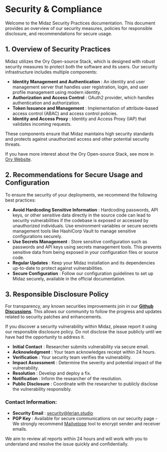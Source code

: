 # Security & Compliance

Welcome to the Midaz Security Practices documentation. This document provides an overview of our security measures, policies for responsible disclosure, and recommendations for secure usage.

## 1. Overview of Security Practices

Midaz utilizes the Ory Open-source Stack, which is designed with robust security measures to protect both the software and its users. Our security infrastructure includes multiple components:

- **Identity Management and Authentication** : An identity and user management server that handles user registration, login, and user profile management using modern identity.
- **Authorization and Access Control** : OAuth2 provider, which handles authentication and authorization.
- **Token Issuance and Management** : Implementation of attribute-based access control (ABAC) and access control policies.
- **Identity and Access Proxy** : Identity and Access Proxy (IAP) that validates incoming requests.

These components ensure that Midaz maintains high security standards and protects against unauthorized access and other potential security threats.

If you have more interest about the Ory Open-source Stack, see more in [Ory Website](https://www.ory.sh/).

## 2. Recommendations for Secure Usage and Configuration

To ensure the security of your deployments, we recommend the following best practices:

- **Avoid Hardcoding Sensitive Information** : Hardcoding passwords, API keys, or other sensitive data directly in the source code can lead to security vulnerabilities if the codebase is exposed or accessed by unauthorized individuals. Use environment variables or secure secrets management tools like HashiCorp Vault to manage sensitive configurations securely.
- **Use Secrets Management** : Store sensitive configuration such as passwords and API keys using secrets management tools. This prevents sensitive data from being exposed in your configuration files or source code.
- **Regular Updates** : Keep your Midaz installation and its dependencies up-to-date to protect against vulnerabilities.
- **Secure Configuration** : Follow our configuration guidelines to set up Midaz securely, available in the official documentation.

## 3. Responsible Disclosure Policy

For transparency, any known securities improvements join in our **[Github Discussions](https://github.com/LerianStudio/midaz-console/discussions)**. This allows our community to follow the progress and updates related to security patches and enhancements.

If you discover a security vulnerability within Midaz, please report it using our responsible disclosure policy. Do not disclose the issue publicly until we have had the opportunity to address it.

- **Initial Contact** : Researcher submits vulnerability via secure email.
- **Acknowledgment** : Your team acknowledges receipt within 24 hours.
- **Verification** : Your security team verifies the vulnerability.
- **Impact Assessment** : Determine the severity and potential impact of the vulnerability.
- **Resolution** : Develop and deploy a fix.
- **Notification** : Inform the researcher of the resolution.
- **Public Disclosure** : Coordinate with the researcher to publicly disclose the vulnerability responsibly.

### Contact Information:

- **Security Email** : [security@lerian.studio](security@lerian.studio)
- **PGP Key** : Available for secure communications on our security page - We strongly recommend [Mailvelope](https://mailvelope.com/en) tool to encrypt sender and receiver emails.

We aim to review all reports within 24 hours and will work with you to understand and resolve the issue quickly and confidentially.
